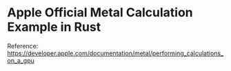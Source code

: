# Apple Official Metal Calculation Example in Rust 

Reference: https://developer.apple.com/documentation/metal/performing_calculations_on_a_gpu